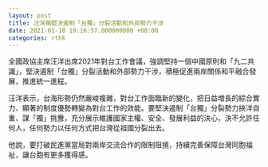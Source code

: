 ```yaml
---
layout: post
title: 汪洋稱堅決遏制「台獨」分裂活動和外部勢力干涉
date: 2021-01-18 19:16:57.000000000 +08:00
categories: rthk
---
```


全國政協主席汪洋出席2021年對台工作會議，強調堅持一個中國原則和「九二共識」，堅決遏制「台獨」分裂活動和外部勢力干涉，積極促進兩岸關係和平融合發展，推進統一進程。

汪洋表示，台海形勢仍然嚴峻複雜，對台工作面臨新的變化，把日益增長的綜合實力、顯著的制度優勢轉變為對台工作的效能。要堅決遏制「台獨」分裂勢力挾洋自重、謀「獨」挑釁，充分展示維護國家主權、安全、發展利益的決心，決不允許任何人，任何勢力以任何方式把台灣從祖國分裂出去。

他說，要打破民進黨當局對兩岸交流合作的限制阻撓，持續完善保障台灣同胞福祉，讓台胞有更多獲得感。
